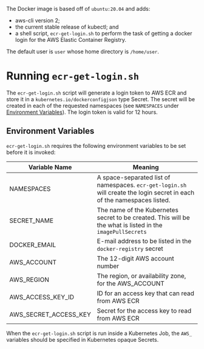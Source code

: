 The Docker image is based off of `ubuntu:20.04` and adds:

- aws-cli version 2;
- the current stable release of kubectl; and
- a shell script, `ecr-get-login.sh` to perform the task of getting a docker
  login for the AWS Elastic Container Registry.

The default user is `user` whose home directory is `/home/user`.

# Running `ecr-get-login.sh`

The `ecr-get-login.sh` script will generate a login token to AWS ECR and store
it in a `kubernetes.io/dockerconfigjson` type Secret. The secret will be created
in each of the requested namespaces (see `NAMESPACES` under
[Environment Variables](#environment-variables)). The login token is valid for 12 hours.

## Environment Variables

`ecr-get-login.sh` requires the following environment variables to be set
before it is invoked:

| Variable Name         | Meaning                                                                                                                 |
| --------------------- | ----------------------------------------------------------------------------------------------------------------------- |
| NAMESPACES            | A space-separated list of namespaces. `ecr-get-login.sh` will create the login secret in each of the namespaces listed. |
| SECRET_NAME           | The name of the Kubernetes secret to be created. This will be the what is listed in the `imagePullSecrets`              |
| DOCKER_EMAIL          | E-mail address to be listed in the `docker-registry` secret                                                             |
| AWS_ACCOUNT           | The 12-digit AWS account number                                                                                         |
| AWS_REGION            | The region, or availability zone, for the AWS_ACCOUNT                                                                   |
| AWS_ACCESS_KEY_ID     | ID for an access key that can read from AWS ECR                                                                         |
| AWS_SECRET_ACCESS_KEY | Secret for the access key to read from AWS ECR                                                                          |

When the `ecr-get-login.sh` script is run inside a Kubernetes Job, the `AWS_`
variables should be specified in Kubernetes opaque Secrets.
